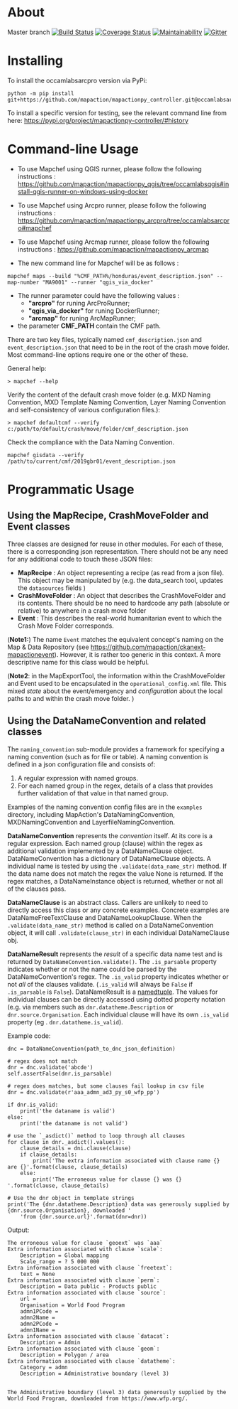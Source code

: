 About
=====

Master branch [![Build Status](https://travis-ci.com/mapaction/mapactionpy_controller.svg?branch=master)](https://travis-ci.com/mapaction/mapactionpy_controller) [![Coverage Status](https://coveralls.io/repos/github/mapaction/mapactionpy_controller/badge.svg?branch=master)](https://coveralls.io/github/mapaction/mapactionpy_controller?branch=master)
[![Maintainability](https://api.codeclimate.com/v1/badges/2cd96643c21a0cedaa57/maintainability)](https://codeclimate.com/github/mapaction/mapactionpy_controller/maintainability)
[![Gitter](https://badges.gitter.im/mapaction/gsoc-ideas.svg)](https://gitter.im/mapaction/gsoc-ideas?utm_source=badge&utm_medium=badge&utm_campaign=pr-badge)

Installing
==========
To install the occamlabsarcpro version via PyPi:
```
python -m pip install git+https://github.com/mapaction/mapactionpy_controller.git@occamlabsarcpro
```

To install a specific version for testing, see the relevant command line from here:
https://pypi.org/project/mapactionpy-controller/#history


Command-line Usage
==========

* To use Mapchef using QGIS runner, please follow the following instructions : https://github.com/mapaction/mapactionpy_qgis/tree/occamlabsqgis#install-qgis-runner-on-windows-using-docker
* To use Mapchef using Arcpro runner, please follow the following instructions : https://github.com/mapaction/mapactionpy_arcpro/tree/occamlabsarcpro#mapchef
* To use Mapchef using Arcmap runner, please follow the following instructions : https://github.com/mapaction/mapactionpy_arcmap

* The new command line for Mapchef will be as follows : 
```
mapchef maps --build "%CMF_PATH%/honduras/event_description.json" --map-number "MA9001" --runner "qgis_via_docker"
```
* The runner parameter could have the following values :
    * **"arcpro"** for runing ArcProRunner;
    * **"qgis_via_docker"** for runing DockerRunner;
    * **"arcmap"** for runing ArcMapRunner;
 * the parameter **CMF_PATH** contain the CMF path.

There are two key files, typically named `cmf_description.json` and `event_description.json` that need to be in the root of the crash move folder. Most command-line options require one or the other of these.

General help:
```
> mapchef --help
```

Verify the content of the default crash move folder (e.g. MXD Naming Convention, MXD Template Naming Convention, Layer Naming Convention and self-consistency of various configuration files.):
```
> mapchef defaultcmf --verify c:/path/to/default/crash/move/folder/cmf_description.json
```

Check the compliance with the Data Naming Convention.
```
mapchef gisdata --verify /path/to/current/cmf/2019gbr01/event_description.json
```


Programmatic Usage
=====
Using the MapRecipe, CrashMoveFolder and Event classes
----
Three classes are designed for reuse in other modules. For each of these, there is a corresponding json representation. There should not be any need for any additional code to touch these JSON files:

* **MapRecipe** : An object representing a recipe (as read from a json file).  
This object may be manipulated by 
(e.g. the data_search tool, updates the `datasources` fields )
* **CrashMoveFolder** : An object that describes the CrashMoveFolder and its contents. There should be no need to hardcode any path (absolute or relative) to anywhere in a crash move folder
* **Event** : This describes the real-world humanitarian event to which the Crash Move Folder corresponds.

(**Note1:**) The name `Event` matches the equivalent concept's naming on the Map & Data Repository (see https://github.com/mapaction/ckanext-mapactionevent). However, it is rather too generic in this context. A more descriptive name for this class would be helpful.

(**Note2**: in the MapExportTool, the information within the CrashMoveFolder and Event used to be encapsulated in the `operational_config.xml` file. This mixed _state_ about the event/emergency and _configuration_ about the local paths to and within the crash move folder.  )


Using the DataNameConvention and related classes
----
The `naming_convention` sub-module provides a framework for specifying a naming convention (such as for file or table). A naming convention is defined in a json configuration file and consists of:
1) A regular expression with named groups.
2) For each named group in the regex, details of a class that provides further validation of that value in that named group.

Examples of the naming convention config files are in the `examples` directory, including MapAction's DataNamingConvention, MXDNamingConvention and LayerfileNamingConvention.

**DataNameConvention** represents the _convention_ itself. At its core is a regular expression. Each named group (clause) within the regex as additional validation implemented by a DataNameClause object. DataNameConvention has a dictionary of DataNameClause objects. A individual name is tested by using the `.validate(data_name_str)` method. If the data name does not match the regex the value None is returned. If the regex matches, a DataNameInstance object is returned, whether or not all of the clauses pass.

**DataNameClause** is an abstract class. Callers are unlikely to need to directly access this class or any concrete examples. Concrete examples are DataNameFreeTextClause and DataNameLookupClause. When the `.validate(data_name_str)` method is called on a DataNameConvention object, it will call `.validate(clause_str)` in each individual DataNameClause obj. 

**DataNameResult** represents the _result_ of a specific data name test and is returned by `DataNameConvention.validate()`. The `.is_parsable` property indicates whether or not the name could be parsed by the DataNameConvention's regex. The `.is_valid` property indicates whether or not _all_ of the clauses validate. (`.is_valid` will always be `False` if `.is_parsable` is `False`). DataNameResult is a [namedtuple](https://docs.python.org/2.7/library/collections.html#collections.namedtuple).
The values for individual clauses can be directly accessed using dotted property notation (e.g. via members such as  `dnr.datatheme.Description` or `dnr.source.Organisation`. Each individual clause will have its own `.is_valid` property (eg . `dnr.datatheme.is_valid`).

Example code:
```
dnc = DataNameConvention(path_to_dnc_json_definition)

# regex does not match
dnr = dnc.validate('abcde')
self.assertFalse(dnr.is_parsable)

# regex does matches, but some clauses fail lookup in csv file
dnr = dnc.validate(r'aaa_admn_ad3_py_s0_wfp_pp')

if dnr.is_valid:
    print('the dataname is valid')
else:
    print('the dataname is not valid')
    
# use the `_asdict()` method to loop through all clauses
for clause in dnr._asdict().values():
    clause_details = dni.clause(clause)
    if clause_details:
        print('The extra information associated with clause name {} are {}'.format(clause, clause_details)
    else:
        print('The erroneous value for clause {} was {} '.format(clause, clause_details)

# Use the dnr object in template strings
print('The {dnr.datatheme.Description} data was generously supplied by {dnr.source.Organisation}, downloaded '
    'from {dnr.source.url}'.format(dnr=dnr))
```
Output:
```
The erroneous value for clause `geoext` was `aaa`
Extra information associated with clause `scale`:
    Description = Global mapping
    Scale_range = ? 5 000 000
Extra information associated with clause `freetext`:
    text = None
Extra information associated with clause `perm`:
    Description = Data public - Products public
Extra information associated with clause `source`:
    url =
    Organisation = World Food Program
    admn1PCode =
    admn2Name =
    admn2PCode =
    admn1Name =
Extra information associated with clause `datacat`:
    Description = Admin
Extra information associated with clause `geom`:
    Description = Polygon / area
Extra information associated with clause `datatheme`:
    Category = admn
    Description = Administrative boundary (level 3)


The Administrative boundary (level 3) data generously supplied by the World Food Program, downloaded from https://www.wfp.org/.
```


